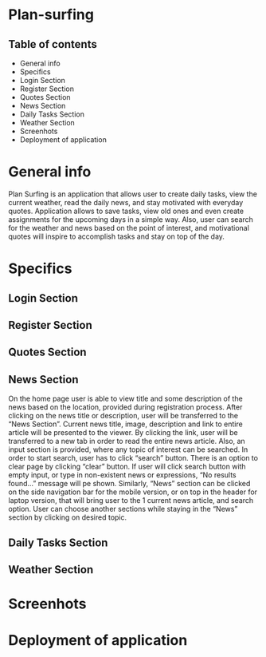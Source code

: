 # Plan-surfing

## Table of contents

* General info
* Specifics
 * Login Section
 * Register Section
 * Quotes Section
 * News Section
 * Daily Tasks Section
 * Weather Section
* Screenhots
* Deployment of application



# General info

   Plan Surfing is an application that allows user to create daily tasks, view the current weather, read the daily news, and stay motivated with everyday quotes. Application allows to save tasks, view old ones and even create assignments for the upcoming days in a simple way. Also, user can search for the weather and news based on the point of interest, and motivational quotes will inspire to accomplish tasks and stay on top of the day. 




# Specifics


 ## Login Section


 ## Register Section


 ## Quotes Section




 ## News Section

   On the home page user is able to view title and some description of the news based on the location, provided during registration process. After clicking on the news title or description, user will be transferred to the “News Section”. Current news title, image, description and link to entire article will be presented to the viewer. By clicking the link, user will be transferred to a new tab in order to read the entire news article. Also, an input section is provided, where any topic of interest can be searched. In order to start search, user has to click “search” button. There is an option to clear page by clicking “clear” button.  If user will click search button with empty input, or type in non-existent news or expressions, “No results found…” message will pe shown. Similarly, “News” section can be clicked on the side navigation bar for the mobile version, or on top in the header for laptop version, that will bring user to the 1 current news article, and search option. User can choose another sections while staying in the “News” section by clicking on desired topic. 


 ## Daily Tasks Section


 ## Weather Section



# Screenhots 


# Deployment of application

